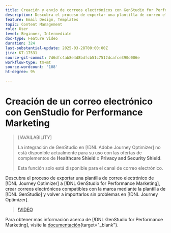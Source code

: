 ```yaml
---
title: Creación y envío de correos electrónicos con GenStudio for Performance Marketing
description: Descubra el proceso de exportar una plantilla de correo electrónico de Journey Optimizer a GenStudio for Performance Marketing, crear correos electrónicos compatibles con la marca mediante la plantilla en GenStudio y volver a importarlos sin problemas en Journey Optimizer.
feature: Email Design, Templates
topic: Content Management
role: User
level: Beginner, Intermediate
doc-type: Feature Video
duration: 324
last-substantial-update: 2025-03-28T00:00:00Z
jira: KT-17531
source-git-commit: 7d6dfc4ab8e4d8bdfcb51c7512dcafce390d006e
workflow-type: tm+mt
source-wordcount: '108'
ht-degree: 9%

---
```



# Creación de un correo electrónico con GenStudio for Performance Marketing

>[!AVAILABILITY]
>
>La integración de GenStudio en [!DNL Adobe Journey Optimizer] no está disponible actualmente para su uso con las ofertas de complementos de **Healthcare Shield** o **Privacy and Security Shield**.
>
>Esta función solo está disponible para el canal de correo electrónico.

Descubra el proceso de exportar una plantilla de correo electrónico de [!DNL Journey Optimizer] a [!DNL GenStudio for Performance Marketing], crear correos electrónicos compatibles con la marca mediante la plantilla de [!DNL GenStudio] y volver a importarlos sin problemas en [!DNL Journey Optimizer].

>[!VIDEO](https://video.tv.adobe.com/v/3456038/?learn=on&enablevpops)

Para obtener más información acerca de [!DNL GenStudio for Performance Marketing], visite la [documentación](https://experienceleague.adobe.com/es/docs/genstudio-for-performance-marketing/user-guide/home){target="_blank"}.
